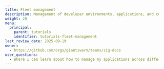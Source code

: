 ```yaml
---
title: Fleet management
description: Management of developer environments, applications, and configurations across different environments.
weight: 20
menu:
  principal:
    parent: tutorials
    identifier: tutorials-fleet-management
last_review_date: 2025-09-19
owner:
  - https://github.com/orgs/giantswarm/teams/sig-docs
user_questions:
  - Where I can learn about how to manage my applications across different environments?
---
```

